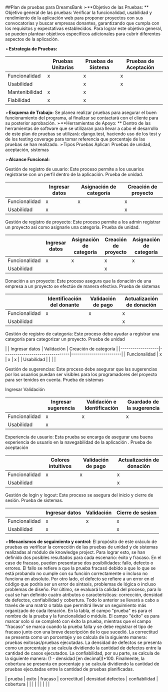 ﻿##Plan de pruebas para DreamsBank
➢**Objetivo de las Pruebas: **
Objetivo general de las pruebas: Verificar la funcionalidad, usabilidad y rendimiento de la aplicación web para proponer proyectos con sus convocatorias y buscar empresas donantes, garantizando que cumpla con los requisitos y expectativas establecidos.
Para lograr este objetivo general, se pueden plantear objetivos específicos adicionales para cubrir diferentes aspectos de la aplicación.




➢**Estrategia de Pruebas:**






|                   | Pruebas Unitarias | Pruebas de Sistema | Pruebas de Aceptación |
|-------------------|-------------------|--------------------|-----------------------|
| Funcionalidad     |         x         |          x         |           x           |
| Usabilidad        |                   |          x         |           x           |
| Mantenibilidad    |         x         |          x         |                       |
| Fiabilidad        |         x         |          x         |                       |




➢**Esquema de Trabajo:**
Se planea realizar pruebas para asegurar el buen funcionamiento del programa, al finalizar se contactará con el cliente para su posterior aprobación.
➢**Herramientas de Apoyo: **
Dentro de las herramientas de software que se utilizaran para llevar a cabo el desarrollo de este plan de pruebas se utilizará: django.test, haciendo uso de los test y de los testing coverage para tomar referencia que porcentaje de las pruebas se han realizado.
➢Tipos Pruebas Aplicar: 
Pruebas de unidad, aceptación, sistemas




➢**Alcance Funcional:**


Gestión de registro de usuario: Este proceso permite a los usuarios registrarse con un perfil dentro de la aplicación. Prueba de unidad.






|                   |  Ingresar datos   | Asignación de categoría|Creación de proyecto |
|-------------------|-------------------|------------------------|---------------------|
| Funcionalidad     |         x         |           x            |          x          |
| Usabilidad        |         x         |                        |          x          |






Gestión de registro de proyecto: Este proceso permite a los admin registrar un proyecto así como asignarle una categoría. Prueba de unidad.








|                   |  Ingresar datos   | Asignación de categoría|Creación de proyecto | Asignación de categoría |
|-------------------|-------------------|------------------------|---------------------|-------------------------|
| Funcionalidad     |         x         |           x            |          x          |            x            |
| Usabilidad        |                   |                        |          x          |                         |








Donación a un proyecto: Este proceso asegura que la donación de una empresa a un proyecto se efectúe de manera efectiva. Prueba de sistemas








|                   |  Identificación del donante   |  Validación de pago  |  Actualización de donación  |
|-------------------|-------------------------------|----------------------|-----------------------------|
| Funcionalidad     |               x               |          x           |              x              |
| Usabilidad        |                               |                      |              x              |




Gestión de registro de categoría: Este proceso debe ayudar a registrar una categoría para categorizar un proyecto. Prueba de unidad








|                   |  Ingresar datos   |  Validación |  Creación de categoría  |
|-------------------|---------------------------------|-------------------------|
| Funcionalidad     |         x         |      x      |           x             |
| Usabilidad        |                   |             |                         |








Gestión de sugerencias:  Este proceso debe asegurar que las sugerencias por los usuarios puedan ser visibles para los programadores del proyecto para ser tenidos en cuenta. Prueba de sistemas








Ingresar 
Validación 




|                   |  Ingresar sugerencia   |  Validación e Identificación  |  Guardado de la sugerencia  |
|-------------------|------------------------|-------------------------------|-----------------------------|
| Funcionalidad     |            x           |               x               |             x               |
| Usabilidad        |            x           |                               |                             |










Experiencia de usuario: Esta prueba se encarga de asegurar una buena experiencia de usuario en la navegabilidad de la aplicación        . Prueba de aceptación










|                   |   Colores intuitivos   |      Validación de pago       |  Actualización de donación  |
|-------------------|------------------------|-------------------------------|-----------------------------|
| Funcionalidad     |            x           |               x               |             x               |
| Usabilidad        |                        |                               |             x               |




Gestión de login y logout: Este proceso se asegura del inicio y cierre de sesión. Prueba de sistemas.




|                   |  Ingresar datos   |  Validación  |  Cierre de sesion  |
|-------------------|-------------------|--------------|--------------------|
| Funcionalidad     |          x        |       x      |         x          |
| Usabilidad        |          x        |              |         x          |




➢**Mecanismos de seguimiento y control:**
El propósito de este oráculo de pruebas es verificar la corrección de las pruebas de unidad y de sistemas realizadas al módulo de knowledge project. Para lograr esto, se han definido dos posibles resultados para cada escenario: éxito y fracaso. En el caso de fracaso, pueden presentarse dos posibilidades: fallo, defecto o errores.
El fallo se refiere a que la prueba fracasó debido a que lo que se está probando no cumple con su función correctamente o incluso no funciona en absoluto. Por otro lado, el defecto se refiere a un error en el código que podría ser un error de sintaxis, problemas de lógica o incluso problemas de diseño.
Por último, se evaluará la calidad del proceso, para lo cual se han definido cuatro atributos o características: corrección, densidad de defectos, confiabilidad y cobertura. Todo lo anterior se llevará a cabo a través de una matriz o tabla que permitirá llevar un seguimiento más organizado de cada iteración.
En la tabla, el campo "prueba" es para el nombre de la prueba y la funcionalidad o módulo. 
El campo "éxito" es para marcar solo si se completó con éxito la prueba, mientras que el campo "fracaso" se marca cuando la prueba falla y se debe registrar el tipo de fracaso junto con una breve descripción de lo que sucedió. 
La correctitud se presenta como un porcentaje y se calcula de la siguiente manera: pruebas exitosas/pruebas ejecutadas.
La densidad de defectos se presenta como un porcentaje y se calcula dividiendo la cantidad de defectos entre la cantidad de casos ejecutados. 
La confiabilidad, por su parte, se calcula de la siguiente manera: (1 - densidad [en decimal])*100. Finalmente, la cobertura se presenta en porcentaje y se calcula dividiendo la cantidad de pruebas ejecutadas entre la cantidad de pruebas planificadas.




| prueba | exito | fracaso | correctitud | densidad defectos | confiabilidad | cobertura |
|             |          |              |                   |                               |                      |                  |